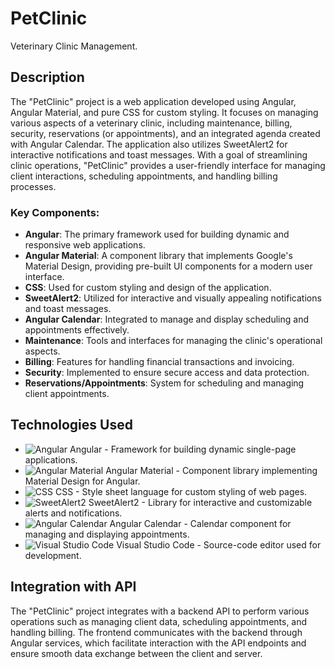 # PetClinic

Veterinary Clinic Management.

## Description

The "PetClinic" project is a web application developed using Angular, Angular Material, and pure CSS for custom styling. It focuses on managing various aspects of a veterinary clinic, including maintenance, billing, security, reservations (or appointments), and an integrated agenda created with Angular Calendar. The application also utilizes SweetAlert2 for interactive notifications and toast messages. With a goal of streamlining clinic operations, "PetClinic" provides a user-friendly interface for managing client interactions, scheduling appointments, and handling billing processes.

### Key Components:

- **Angular**: The primary framework used for building dynamic and responsive web applications.
- **Angular Material**: A component library that implements Google's Material Design, providing pre-built UI components for a modern user interface.
- **CSS**: Used for custom styling and design of the application.
- **SweetAlert2**: Utilized for interactive and visually appealing notifications and toast messages.
- **Angular Calendar**: Integrated to manage and display scheduling and appointments effectively.
- **Maintenance**: Tools and interfaces for managing the clinic's operational aspects.
- **Billing**: Features for handling financial transactions and invoicing.
- **Security**: Implemented to ensure secure access and data protection.
- **Reservations/Appointments**: System for scheduling and managing client appointments.

## Technologies Used

- ![Angular](https://img.shields.io/badge/-Angular-E23237?style=flat-square&logo=angular&logoColor=white) Angular - Framework for building dynamic single-page applications.
- ![Angular Material](https://img.shields.io/badge/-Angular%20Material-00796B?style=flat-square&logo=angular&logoColor=white) Angular Material - Component library implementing Material Design for Angular.
- ![CSS](https://img.shields.io/badge/-CSS-1572B6?style=flat-square&logo=css3&logoColor=white) CSS - Style sheet language for custom styling of web pages.
- ![SweetAlert2](https://img.shields.io/badge/-SweetAlert2-7C4DFF?style=flat-square&logo=sweetalert2&logoColor=white) SweetAlert2 - Library for interactive and customizable alerts and notifications.
- ![Angular Calendar](https://img.shields.io/badge/-Angular%20Calendar-007ACC?style=flat-square&logo=angular&logoColor=white) Angular Calendar - Calendar component for managing and displaying appointments.
- ![Visual Studio Code](https://img.shields.io/badge/-Visual%20Studio%20Code-007ACC?style=flat-square&logo=visual-studio-code&logoColor=white) Visual Studio Code - Source-code editor used for development.

## Integration with API

The "PetClinic" project integrates with a backend API to perform various operations such as managing client data, scheduling appointments, and handling billing. The frontend communicates with the backend through Angular services, which facilitate interaction with the API endpoints and ensure smooth data exchange between the client and server.
